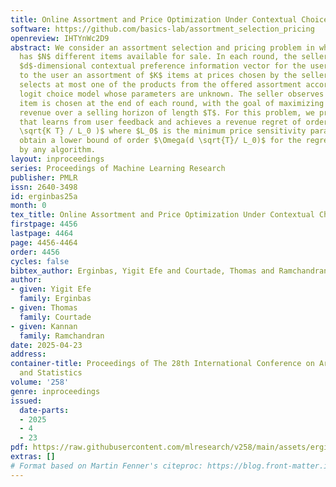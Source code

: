 ```yaml
---
title: Online Assortment and Price Optimization Under Contextual Choice Models
software: https://github.com/basics-lab/assortment_selection_pricing
openreview: IHTYnWc2D9
abstract: We consider an assortment selection and pricing problem in which a seller
  has $N$ different items available for sale. In each round, the seller observes a
  $d$-dimensional contextual preference information vector for the user, and offers
  to the user an assortment of $K$ items at prices chosen by the seller. The user
  selects at most one of the products from the offered assortment according to a multinomial
  logit choice model whose parameters are unknown. The seller observes which, if any,
  item is chosen at the end of each round, with the goal of maximizing cumulative
  revenue over a selling horizon of length $T$. For this problem, we propose an algorithm
  that learns from user feedback and achieves a revenue regret of order $\widetilde{\mathcal{O}}(d
  \sqrt{K T} / L_0 )$ where $L_0$ is the minimum price sensitivity parameter. We also
  obtain a lower bound of order $\Omega(d \sqrt{T}/ L_0)$ for the regret achievable
  by any algorithm.
layout: inproceedings
series: Proceedings of Machine Learning Research
publisher: PMLR
issn: 2640-3498
id: erginbas25a
month: 0
tex_title: Online Assortment and Price Optimization Under Contextual Choice Models
firstpage: 4456
lastpage: 4464
page: 4456-4464
order: 4456
cycles: false
bibtex_author: Erginbas, Yigit Efe and Courtade, Thomas and Ramchandran, Kannan
author:
- given: Yigit Efe
  family: Erginbas
- given: Thomas
  family: Courtade
- given: Kannan
  family: Ramchandran
date: 2025-04-23
address:
container-title: Proceedings of The 28th International Conference on Artificial Intelligence
  and Statistics
volume: '258'
genre: inproceedings
issued:
  date-parts:
  - 2025
  - 4
  - 23
pdf: https://raw.githubusercontent.com/mlresearch/v258/main/assets/erginbas25a/erginbas25a.pdf
extras: []
# Format based on Martin Fenner's citeproc: https://blog.front-matter.io/posts/citeproc-yaml-for-bibliographies/
---
```

